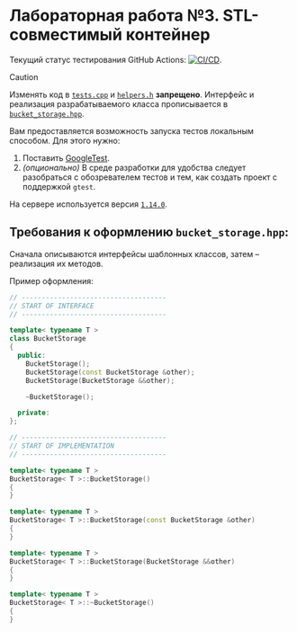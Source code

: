 # Лабораторная работа №3. STL-совместимый контейнер

Текущий статус тестирования GitHub Actions: [![CI/CD](../../actions/workflows/ci.yaml/badge.svg?branch=main&event=workflow_dispatch)](../../actions/workflows/ci.yaml).

> [!CAUTION]
> Изменять код в [`tests.cpp`](tests.cpp) и [`helpers.h`](helpers.h) **запрещено**. Интерфейс и реализация разрабатываемого класса прописывается в [`bucket_storage.hpp`](bucket_storage.hpp).

Вам предоставляется возможность запуска тестов локальным способом. Для этого нужно:

1. Поставить [GoogleTest](https://skkv-itmo.gitbook.io/ct-c-cpp-course/testing/gtest).
2. *(опционально)* В среде разработки для удобства следует разобраться с обозревателем тестов и тем, как создать проект с поддержкой `gtest`.

На сервере используется версия [`1.14.0`](https://github.com/google/googletest/tree/v1.14.0).

## Требования к оформлению `bucket_storage.hpp`:

Сначала описываются интерфейсы шаблонных классов, затем – реализация их методов.

Пример оформления:

```cpp
// ------------------------------------
// START OF INTERFACE
// ------------------------------------

template< typename T >
class BucketStorage
{
  public:
	BucketStorage();
	BucketStorage(const BucketStorage &other);
	BucketStorage(BucketStorage &&other);

	~BucketStorage();

  private:
};

// ------------------------------------
// START OF IMPLEMENTATION
// ------------------------------------

template< typename T >
BucketStorage< T >::BucketStorage()
{
}

template< typename T >
BucketStorage< T >::BucketStorage(const BucketStorage &other)
{
}

template< typename T >
BucketStorage< T >::BucketStorage(BucketStorage &&other)
{
}

template< typename T >
BucketStorage< T >::~BucketStorage()
{
}
```
